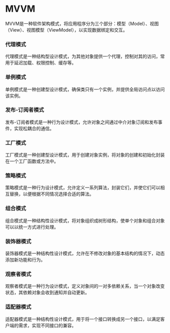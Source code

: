 # MVVM

MVVM是一种软件架构模式，将应用程序分为三个部分：模型（Model）、视图（View）、视图模型（ViewModel），以实现数据绑定和交互。

### 代理模式

代理模式是一种结构型设计模式，为其他对象提供一个代理，控制对其的访问，常用于延迟加载、权限控制、缓存等。

### 单例模式

单例模式是一种创建型设计模式，确保类只有一个实例，并提供全局访问点以访问该实例。

### 发布-订阅者模式

发布-订阅者模式是一种行为设计模式，允许对象之间通过中介对象订阅和发布事件，实现松耦合的通信。

### 工厂模式

工厂模式是一种创建型设计模式，用于创建对象实例，将对象的创建和初始化封装在一个工厂函数或方法中。

### 策略模式

策略模式是一种行为设计模式，允许定义一系列算法，封装它们，并使它们可以相互替换，以便根据不同情况选择合适的算法。

### 组合模式

组合模式是一种结构性设计模式，将对象组织成树形结构，使单个对象和组合对象可以以统一方式进行处理。

### 装饰器模式

装饰器模式是一种结构性设计模式，允许在不修改对象的基本结构的情况下，动态添加新功能和行为。

### 观察者模式

观察者模式是一种行为设计模式，定义对象间的一对多依赖关系，当一个对象改变状态，其依赖对象会收到通知并自动更新。

### 适配器模式

适配器模式是一种结构性设计模式，用于将一个接口转换成另一个接口，以满足客户端的需求，实现不同接口的兼容。